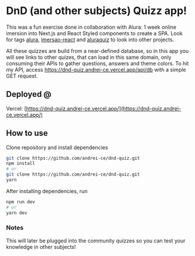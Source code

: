 # DnD (and other subjects) Quizz app!

This was a fun exercise done in collaboration with Alura: 1 week online imersion into Next.js
and React Styled components to create a SPA. Look for tags
[alura](https://github.com/topics/alura),
[imersao-react](https://github.com/topics/imersao-react) and
[aluraquiz](https://github.com/topics/aluraquiz) to look into other projects.

All these quizzes are build from a near-defined database, so in this app you will see links to other quizes, that can load in this same domain, only consuming their APIs to gather questions, answers and theme colors. To hit my API, access https://dnd-quiz.andrei-ce.vercel.app/api/db with a simple GET request.

## Deployed @

Vercel:
[https://dnd-quiz.andrei-ce.vercel.app/](https://dnd-quiz.andrei-ce.vercel.app/)

## How to use

Clone repository and install dependencies

```bash
git clone https://github.com/andrei-ce/dnd-quiz.git
npm install
# or
git clone https://github.com/andrei-ce/dnd-quiz.git
yarn
```

After installing dependencies, run

```bash
npm run dev
# or
yarn dev
```

### Notes

This will later be plugged into the community quizzes so you can test your knowledge in
other subjects!

